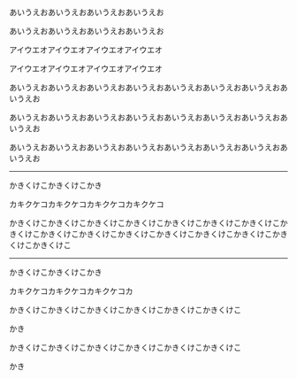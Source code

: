 あいうえおあいうえおあいうえおあいうえお

あいうえおあいうえおあいうえおあいうえお

アイウエオアイウエオアイウエオアイウエオ

アイウエオアイウエオアイウエオアイウエオ

あいうえおあいうえおあいうえおあいうえおあいうえおあいうえおあいうえおあいうえお

あいうえおあいうえおあいうえおあいうえおあいうえおあいうえおあいうえおあいうえお

あいうえおあいうえおあいうえおあいうえおあいうえおあいうえおあいうえおあいうえお

-------------------

かきくけこかきくけこかき

カキクケコカキクケコカキクケコカキクケコ

かきくけこかきくけこかきくけこかきくけこかきくけこかきくけこかきくけこかきくけこかきくけこかきくけこかきくけこかきくけこかきくけこかきくけこかきくけこかきくけこ

------------------

かきくけこかきくけこかき

カキクケコカキクケコカキクケコカ

かきくけこかきくけこかきくけこかきくけこかきくけこかきくけこ

かき

かきくけこかきくけこかきくけこかきくけこかきくけこかきくけこ

かき
